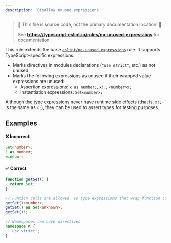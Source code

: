 ```yaml
---
description: 'Disallow unused expressions.'
---
```


> 🛑 This file is source code, not the primary documentation location! 🛑
>
> See **https://typescript-eslint.io/rules/no-unused-expressions** for documentation.

This rule extends the base [`eslint/no-unused-expressions`](https://eslint.org/docs/rules/no-unused-expressions) rule.
It supports TypeScript-specific expressions:

- Marks directives in modules declarations (`"use strict"`, etc.) as not unused
- Marks the following expressions as unused if their wrapped value expressions are unused:
  - Assertion expressions: `x as number;`, `x!;`, `<number>x;`
  - Instantiation expressions: `Set<number>;`

Although the type expressions never have runtime side effects (that is, `x!;` is the same as `x;`), they can be used to assert types for testing purposes.

## Examples

<!--tabs-->

#### ❌ Incorrect

```ts
Set<number>;
1 as number;
window!;
```

#### ✅ Correct

```ts
function getSet() {
  return Set;
}

// Funtion calls are allowed, so type expressions that wrap function calls are allowed
getSet()<number>;
getSet() as Set<unknown>;
getSet()!;

// Namespaces can have directives
namespace A {
  'use strict';
}
```

<!--/tabs-->

